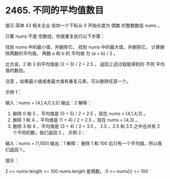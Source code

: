 # 2465. 不同的平均值数目
提示
简单
43
相关企业
给你一个下标从 0 开始长度为 偶数 的整数数组 nums 。

只要 nums 不是 空数组，你就重复执行以下步骤：

找到 nums 中的最小值，并删除它。
找到 nums 中的最大值，并删除它。
计算删除两数的平均值。
两数 a 和 b 的 平均值 为 (a + b) / 2 。

比方说，2 和 3 的平均值是 (2 + 3) / 2 = 2.5 。
返回上述过程能得到的 不同 平均值的数目。

注意 ，如果最小值或者最大值有重复元素，可以删除任意一个。

 

示例 1：

输入：nums = [4,1,4,0,3,5]
输出：2
解释：
1. 删除 0 和 5 ，平均值是 (0 + 5) / 2 = 2.5 ，现在 nums = [4,1,4,3] 。
2. 删除 1 和 4 ，平均值是 (1 + 4) / 2 = 2.5 ，现在 nums = [4,3] 。
3. 删除 3 和 4 ，平均值是 (3 + 4) / 2 = 3.5 。
2.5 ，2.5 和 3.5 之中总共有 2 个不同的数，我们返回 2 。
示例 2：

输入：nums = [1,100]
输出：1
解释：
删除 1 和 100 后只有一个平均值，所以我们返回 1 。
 

提示：

2 <= nums.length <= 100
nums.length 是偶数。
0 <= nums[i] <= 100
